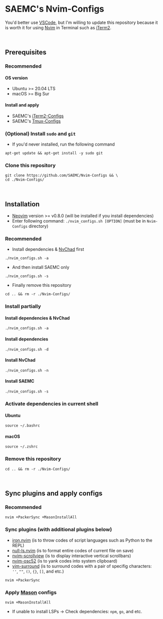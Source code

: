 # SAEMC's Nvim-Configs

You'd better use [VSCode](https://code.visualstudio.com/), but I'm willing to update this repository because it is worth it for using [Nvim](https://neovim.io/) in Terminal such as [iTerm2](https://iterm2.com/).

<br/>

## Prerequisites

### Recommended

#### OS version

- Ubuntu >= 20.04 LTS
- macOS >= Big Sur

#### Install and apply

- SAEMC's [iTerm2-Configs](https://github.com/SAEMC/iTerm2-Configs.git)
- SAEMC's [Tmux-Configs](https://github.com/SAEMC/Tmux-Configs)

### (Optional) Install `sudo` and `git`

- If you'd never installed, run the following command

```shell
apt-get update && apt-get install -y sudo git
```

### Clone this repository

```shell
git clone https://github.com/SAEMC/Nvim-Configs && \
cd ./Nvim-Configs/
```

<br/>

## Installation

- [Neovim](https://github.com/neovim/neovim) version >= v0.8.0 (will be installed if you install dependencies)
- Enter following command: `./nvim_configs.sh [OPTION]` (must be in `Nvim-Configs` directory)

### Recommended

- Install dependencies & [NvChad](https://github.com/NvChad/NvChad) first

```shell
./nvim_configs.sh -a
```

- And then install SAEMC only

```shell
./nvim_configs.sh -s
```

- Finally remove this repository

```shell
cd .. && rm -r ./Nvim-Configs/
```

### Install partially

#### Install dependencies & NvChad

```shell
./nvim_configs.sh -a
```

#### Install dependencies

```shell
./nvim_configs.sh -d
```

#### Install NvChad

```shell
./nvim_configs.sh -n
```

#### Install SAEMC

```shell
./nvim_configs.sh -s
```

### Activate dependencies in current shell

#### Ubuntu

```shell
source ~/.bashrc
```

#### macOS

```shell
source ~/.zshrc
```

### Remove this repository

```shell
cd .. && rm -r ./Nvim-Configs/
```

<br/>

## Sync plugins and apply configs

### Recommended

```shell
nvim +PackerSync +MasonInstallAll
```

### Sync plugins (with additional plugins below)

- [iron.nvim](https://github.com/hkupty/iron.nvim) (is to throw codes of script languages such as Python to the REPL)
- [null-ls.nvim](https://github.com/jose-elias-alvarez/null-ls.nvim) (is to format entire codes of current file on save)
- [nvim-scrollview](https://github.com/dstein64/nvim-scrollview) (is to display interactive vertical scrollbars)
- [nvim-osc52](https://github.com/ojroques/nvim-osc52) (is to yank codes into system clipboard)
- [vim-surround](https://github.com/tpope/vim-surround) (is to surround codes with a pair of specifig characters: `''`, `""`, `()`, `{}`, `[]`, and etc.)

```shell
nvim +PackerSync
```

### Apply [Mason](https://github.com/williamboman/mason.nvim) configs

```shell
nvim +MasonInstallAll
```

- If unable to install LSPs -> Check dependencies: `npm`, `go`, and etc.
